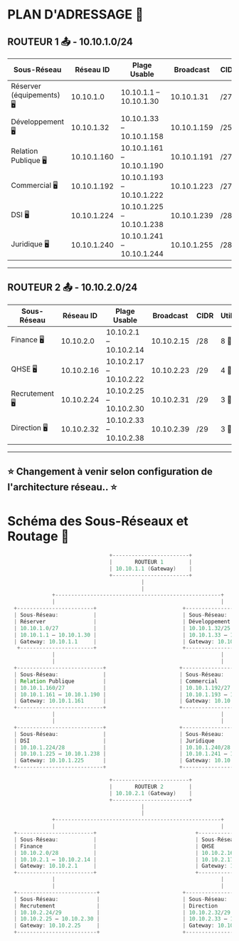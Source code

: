 # PLAN D'ADRESSAGE 📑

## ROUTEUR 1 📤 - **10.10.1.0/24**

| **Sous-Réseau**        | **Réseau ID**    | **Plage Usable**         | **Broadcast**      | **CIDR**  | **Utilisateurs** | **Adresses disponible** | **Gateway** |
|-------------------------|------------------|--------------------------|--------------------|-----------|------------------|------------------|------------------|
| Réserver (équipements) 🖥️              | 10.10.1.0        | 10.10.1.1 – 10.10.1.30    | 10.10.1.31         | /27      | 20 👨‍🏫         | 30 adresses  | 10.10.1.1 |
| Développement 🖥️         | 10.10.1.32       | 10.10.1.33 – 10.10.1.158  | 10.10.1.159        | /25       | 94 👨‍🏫         | 126 adresses | 10.10.1.33  |
| Relation Publique 🖥️     | 10.10.1.160      | 10.10.1.161 – 10.10.1.190 | 10.10.1.191        | /27       | 18 👨‍🏫         | 30 adresses  | 10.10.1.161  |
| Commercial 🖥️            | 10.10.1.192      | 10.10.1.193 – 10.10.1.222 | 10.10.1.223        | /27       | 15 👨‍🏫         | 30 adresses  | 10.10.1.193  |
| DSI 🖥️                   | 10.10.1.224      | 10.10.1.225 – 10.10.1.238 | 10.10.1.239        | /28       | 12 👨‍🏫         | 14 adresses  | 10.10.1.225  |
| Juridique 🖥️             | 10.10.1.240      | 10.10.1.241 – 10.10.1.244 | 10.10.1.255        | /28       | 10 👨‍🏫         | 14 adresses  | 10.10.1.241  |

---

## ROUTEUR 2 📤 - **10.10.2.0/24**

| **Sous-Réseau**        | **Réseau ID**    | **Plage Usable**         | **Broadcast**      | **CIDR**  | **Utilisateurs** | **Adresses disponible** | **Gateway** |
|-------------------------|------------------|--------------------------|--------------------|-----------|------------------|------------------|------------------|
| Finance 🖥️               | 10.10.2.0        | 10.10.2.1 – 10.10.2.14    | 10.10.2.15         | /28       | 8 👨‍🏫          | 14 adresses| 10.10.2.1  |
| QHSE 🖥️                  | 10.10.2.16       | 10.10.2.17 – 10.10.2.22   | 10.10.2.23         | /29       | 4 👨‍🏫          | 6 adresses | 10.10.2.17  |
| Recrutement 🖥️           | 10.10.2.24       | 10.10.2.25 – 10.10.2.30   | 10.10.2.31         | /29       | 3 👨‍🏫          | 6 adresses | 10.10.2.25  |
| Direction 🖥️             | 10.10.2.32       | 10.10.2.33 – 10.10.2.38   | 10.10.2.39         | /29       | 3 👨‍🏫          | 6 adresses | 10.10.2.33  |


---

## ⭐ Changement à venir selon configuration de l'architecture réseau.. ⭐

# Schéma des Sous-Réseaux et Routage 📑

```java
                                +------------------------+
                                |       ROUTEUR 1        |
                                | 10.10.1.1 (Gateway)    |
                                +------------------------+
                                          |
                                          |
              +----------------------------------------------------+
              |                                                    |
  +------------------------+                           +--------------------------+
  | Sous-Réseau:           |                           | Sous-Réseau:             |
  | Réserver               |                           | Développement            |
  | 10.10.1.0/27           |                           | 10.10.1.32/25            |
  | 10.10.1.1 – 10.10.1.30 |                           | 10.10.1.33 – 10.10.1.158 |
  | Gateway: 10.10.1.1     |                           | Gateway: 10.10.1.33      |
   +-----------------------+                           +--------------------------+
              |                                                    |
              |                                                    |
  +---------------------------+                       +---------------------------+
  | Sous-Réseau:              |                       | Sous-Réseau:              |
  | Relation Publique         |                       | Commercial                |
  | 10.10.1.160/27            |                       | 10.10.1.192/27            |
  | 10.10.1.161 – 10.10.1.190 |                       | 10.10.1.193 – 10.10.1.222 |
  | Gateway: 10.10.1.161      |                       | Gateway: 10.10.1.193      |
  +---------------------------+                       +---------------------------+
              |                                                    |
              |                                                    |
  +---------------------------+                       +--------------------------+
  | Sous-Réseau:              |                       | Sous-Réseau:              |
  | DSI                       |                       | Juridique                 |
  | 10.10.1.224/28            |                       | 10.10.1.240/28            |
  | 10.10.1.225 – 10.10.1.238 |                       | 10.10.1.241 – 10.10.1.244 |
  | Gateway: 10.10.1.225      |                       | Gateway: 10.10.1.241      |
  +---------------------------+                       +--------------------------+

                                +------------------------+
                                |       ROUTEUR 2        |
                                | 10.10.2.1 (Gateway)    |
                                +------------------------+
                                          |
                                          |
              +----------------------------------------------------+
              |                                                    |
  +------------------------+                               +-------------------------+
  | Sous-Réseau:           |                               | Sous-Réseau:            |
  | Finance                |                               | QHSE                    |
  | 10.10.2.0/28           |                               | 10.10.2.16/29           |
  | 10.10.2.1 – 10.10.2.14 |                               | 10.10.2.17 – 10.10.2.22 |
  | Gateway: 10.10.2.1     |                               | Gateway: 10.10.2.17     |
  +------------------------+                               +-------------------------+
              |                                                    |
              |                                                    |
  +-------------------------+                          +-------------------------+
  | Sous-Réseau:            |                          | Sous-Réseau:            |
  | Recrutement             |                          | Direction               |
  | 10.10.2.24/29           |                          | 10.10.2.32/29           |
  | 10.10.2.25 – 10.10.2.30 |                          | 10.10.2.33 – 10.10.2.38 |
  | Gateway: 10.10.2.25     |                          | Gateway: 10.10.2.33     |
  +-------------------------+                          +-------------------------+
